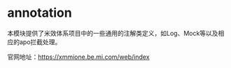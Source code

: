 # annotation

本模块提供了米效体系项目中的一些通用的注解类定义，如Log、Mock等以及相应的apo拦截处理。

官网地址：https://xmmione.be.mi.com/web/index

